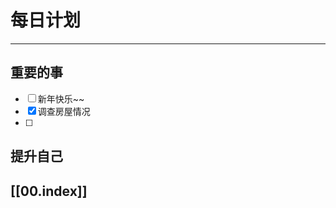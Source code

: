 
# 每日计划
---
## 重要的事

- [ ]  新年快乐~~
- [x]  调查房屋情况
- [ ]  



## 提升自己

  



## [[00.index]]










